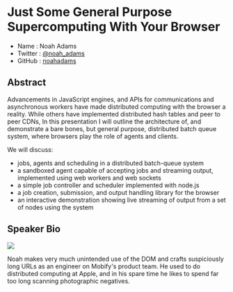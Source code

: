 # Just Some General Purpose Supercomputing With Your Browser

* Name      : Noah Adams
* Twitter   : [@noah_adams][]
* GitHub    : [noahadams][]

## Abstract

Advancements in JavaScript engines, and APIs for communications and asynchronous workers have made distributed computing with the browser a reality. While others have implemented distributed hash tables and peer to peer CDNs, In this presentation I will outline the architecture of, and demonstrate a bare bones, but general purpose, distributed batch queue system, where browsers play the role of agents and clients.

We will discuss:

- jobs, agents and scheduling in a distributed batch-queue system
- a sandboxed agent capable of accepting jobs and streaming output, implemented using web workers and web sockets
- a simple job controller and scheduler implemented with node.js
- a job creation, submission, and output handling library for the browser
- an interactive demonstration showing live streaming of output from a set of nodes using the system

## Speaker Bio

![](https://raw.github.com/cascadiajs/2014.cascadiajs.com/master/images/noahadams.png)

Noah makes very much unintended use of the DOM and crafts suspiciously long URLs as an engineer on Mobify's product team. He used to do distributed computing at Apple, and in his spare time he likes to spend far too long scanning photographic negatives.

[@noah_adams]:http://twitter.com/noah_adams
[noahadams]:http://github.com/noahadams